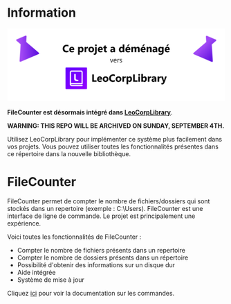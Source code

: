 # Information
![Ce projet a déménagé](https://raw.githubusercontent.com/Leo-Corporation/LeoCorp-Docs/master/Documentation/Images/LABS/Projet%20LABS%20D%C3%A9m%C3%A9nage.png)

**FileCounter est désormais intégré dans [**LeoCorpLibrary**](https://github.com/Leo-Corporation/LeoCorpLibrary)**.

**WARNING: THIS REPO WILL BE ARCHIVED ON SUNDAY, SEPTEMBER 4TH.**

Utilisez LeoCorpLibrary pour implémenter ce système plus facilement dans vos projets.
Vous pouvez utiliser toutes les fonctionnalités présentes dans ce répertoire dans la nouvelle bibliothèque. 

# FileCounter
FileCounter permet de compter le nombre de fichiers/dossiers qui sont stockés dans un repertoire (exemple : C:\Users).
FileCounter est une interface de ligne de commande. Le projet est principalement une expérience.

Voici toutes les fonctionnalités de FileCounter :
* Compter le nombre de fichiers présents dans un repertoire
* Compter le nombre de dossiers présents dans un répertoire
* Possibilité d'obtenir des informations sur un disque dur
* Aide intégrée
* Système de mise à jour

Cliquez [ici](https://github.com/Leo-Corporation/FileCounter/wiki/Commandes) pour voir la documentation sur les commandes.
